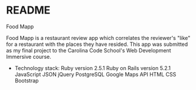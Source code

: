 # README

Food Mapp

Food Mapp is a restaurant review app which correlates the reviewer's "like" for a restaurant with the places they have resided. This app was submitted as my final project to the Carolina Code School's Web Development Immersive course.

* Technology stack: 
  Ruby version 2.5.1
  Ruby on Rails version 5.2.1
  JavaScript
  JSON
  jQuery
  PostgreSQL
  Google Maps API
  HTML
  CSS
  Bootstrap
